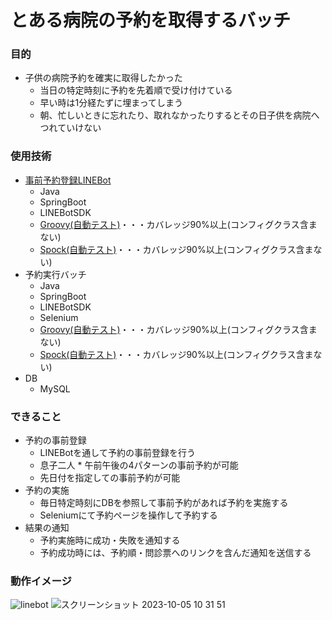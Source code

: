 # とある病院の予約を取得するバッチ

### 目的
- 子供の病院予約を確実に取得したかった
  - 当日の特定時刻に予約を先着順で受け付けている
  - 早い時は1分経たずに埋まってしまう
  - 朝、忙しいときに忘れたり、取れなかったりするとその日子供を病院へつれていけない
  
### 使用技術  
- [事前予約登録LINEBot](https://github.com/k-matsumoto-214/kirin-linebot)
  - Java
  - SpringBoot
  - LINEBotSDK
  - [Groovy(自動テスト)](https://github.com/k-matsumoto-214/kirin-linebot/tree/master/src/test/groovy/com/kirin/linebot)・・・カバレッジ90%以上(コンフィグクラス含まない)
  - [Spock(自動テスト)](https://github.com/k-matsumoto-214/kirin-linebot/tree/master/src/test/groovy/com/kirin/linebot)・・・カバレッジ90%以上(コンフィグクラス含まない)
- 予約実行バッチ
  - Java
  - SpringBoot
  - LINEBotSDK
  - Selenium
  - [Groovy(自動テスト)](https://github.com/k-matsumoto-214/kirin-reservation-batch/tree/master/src/test/groovy/com/kirin/reservation)・・・カバレッジ90%以上(コンフィグクラス含まない)
  - [Spock(自動テスト)](https://github.com/k-matsumoto-214/kirin-reservation-batch/tree/master/src/test/groovy/com/kirin/reservation)・・・カバレッジ90%以上(コンフィグクラス含まない)
- DB
  - MySQL

### できること
- 予約の事前登録
  - LINEBotを通して予約の事前登録を行う
  - 息子二人 * 午前午後の4パターンの事前予約が可能
  - 先日付を指定しての事前予約が可能
- 予約の実施
  - 毎日特定時刻にDBを参照して事前予約があれば予約を実施する
  - Seleniumにて予約ページを操作して予約する
- 結果の通知
  - 予約実施時に成功・失敗を通知する
  - 予約成功時には、予約順・問診票へのリンクを含んだ通知を送信する

### 動作イメージ
![linebot](https://github.com/k-matsumoto-214/kirin-reservation-batch/assets/91876695/4ee2afc9-42e1-43e7-a1b6-2a711478f77c)
![スクリーンショット 2023-10-05 10 31 51](https://github.com/k-matsumoto-214/kirin-reservation-batch/assets/91876695/9f07e64f-f4e6-47a2-bf76-6bb82ace0622)


